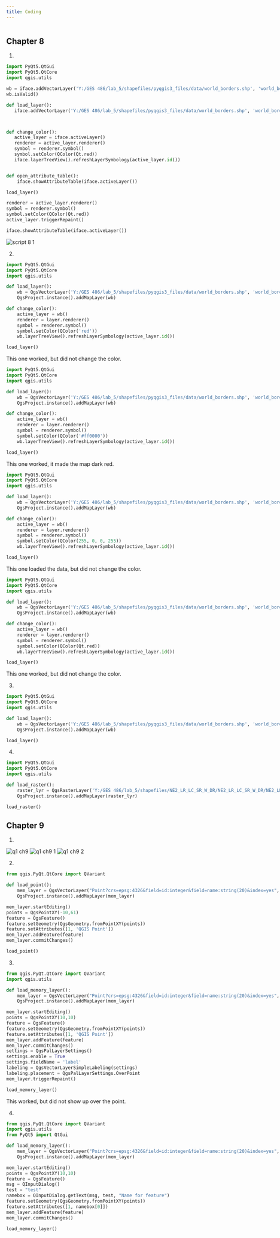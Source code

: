 ```yaml
---
title: Coding
---
```

<!--This is the first row of projects -->
<div style="display:table-row; width:100%; table-layout: fixed">
<div style="display: table-cell; width:370px; margin-right:3px" markdown="1">

## Chapter 8
1)
````python
import PyQt5.QtGui
import PyQt5.QtCore
import qgis.utils

wb = iface.addVectorLayer('Y:/GES 486/lab_5/shapefiles/pyqgis3_files/data/world_borders.shp', 'world_borders', 'ogr')
wb.isValid()

def load_layer():
   iface.addVectorLayer('Y:/GES 486/lab_5/shapefiles/pyqgis3_files/data/world_borders.shp', 'world_borders', 'ogr')



def change_color():
   active_layer = iface.activeLayer()
   renderer = active_layer.renderer()
   symbol = renderer.symbol()
   symbol.setColor(QColor(Qt.red))
   iface.layerTreeView().refreshLayerSymbology(active_layer.id())


def open_attribute_table():
    iface.showAttributeTable(iface.activeLayer())

load_layer()

renderer = active_layer.renderer()
symbol = renderer.symbol()
symbol.setColor(QColor(Qt.red))
active_layer.triggerRepaint()

iface.showAttributeTable(iface.activeLayer())
````

![script 8 1](https://user-images.githubusercontent.com/42807705/49679152-47e3a480-fa57-11e8-97c7-26eb349e5bc2.PNG)

2)
````Python
import PyQt5.QtGui
import PyQt5.QtCore
import qgis.utils

def load_layer():
    wb = QgsVectorLayer('Y:/GES 486/lab_5/shapefiles/pyqgis3_files/data/world_borders.shp', 'world_borders', 'ogr')
    QgsProject.instance().addMapLayer(wb)

def change_color():
    active_layer = wb()
    renderer = layer.renderer()
    symbol = renderer.symbol()
    symbol.setColor(QColor('red'))
    wb.layerTreeView().refreshLayerSymbology(active_layer.id())

load_layer()
````
This one worked, but did not change the color.

````Python
import PyQt5.QtGui
import PyQt5.QtCore
import qgis.utils

def load_layer():
    wb = QgsVectorLayer('Y:/GES 486/lab_5/shapefiles/pyqgis3_files/data/world_borders.shp', 'world_borders', 'ogr')
    QgsProject.instance().addMapLayer(wb)

def change_color():
    active_layer = wb()
    renderer = layer.renderer()
    symbol = renderer.symbol()
    symbol.setColor(QColor('#ff0000'))
    wb.layerTreeView().refreshLayerSymbology(active_layer.id())

load_layer()
````
This one worked, it made the map dark red.

````Python
import PyQt5.QtGui
import PyQt5.QtCore
import qgis.utils

def load_layer():
    wb = QgsVectorLayer('Y:/GES 486/lab_5/shapefiles/pyqgis3_files/data/world_borders.shp', 'world_borders', 'ogr')
    QgsProject.instance().addMapLayer(wb)

def change_color():
    active_layer = wb()
    renderer = layer.renderer()
    symbol = renderer.symbol()
    symbol.setColor(QColor(255, 0, 0, 255))
    wb.layerTreeView().refreshLayerSymbology(active_layer.id())

load_layer()
````
This one loaded the data, but did not change the color.
````Python
import PyQt5.QtGui
import PyQt5.QtCore
import qgis.utils

def load_layer():
    wb = QgsVectorLayer('Y:/GES 486/lab_5/shapefiles/pyqgis3_files/data/world_borders.shp', 'world_borders', 'ogr')
    QgsProject.instance().addMapLayer(wb)

def change_color():
    active_layer = wb()
    renderer = layer.renderer()
    symbol = renderer.symbol()
    symbol.setColor(QColor(Qt.red))
    wb.layerTreeView().refreshLayerSymbology(active_layer.id())

load_layer()
````
This one worked, but did not change the color.

3)
````Python
import PyQt5.QtGui
import PyQt5.QtCore
import qgis.utils

def load_layer():
    wb = QgsVectorLayer('Y:/GES 486/lab_5/shapefiles/pyqgis3_files/data/world_borders.shp', 'world_borders', 'ogr')
    QgsProject.instance().addMapLayer(wb)

load_layer()
````
4)
````Python
import PyQt5.QtGui
import PyQt5.QtCore
import qgis.utils

def load_raster():
    raster_lyr = QgsRasterLayer('Y:/GES 486/lab_5/shapefiles/NE2_LR_LC_SR_W_DR/NE2_LR_LC_SR_W_DR/NE2_LR_LC_SR_W_DR.tif', 'NE2_LR_LC_SR_W_DR')
    QgsProject.instance().addMapLayer(raster_lyr)

load_raster()
````
## Chapter 9
1)
![q1 ch9](https://user-images.githubusercontent.com/42807705/49679079-bc6a1380-fa56-11e8-88d5-beecd47c3dc7.PNG)
![q1 ch9 1](https://user-images.githubusercontent.com/42807705/49679080-bc6a1380-fa56-11e8-85a8-fb4f21a20e60.PNG)
![q1 ch9 2](https://user-images.githubusercontent.com/42807705/49679078-bc6a1380-fa56-11e8-8659-dc96c174103f.PNG)

2)
````Python
from qgis.PyQt.QtCore import QVariant

def load_point():
    mem_layer = QgsVectorLayer("Point?crs=epsg:4326&field=id:integer&field=name:string(20)&index=yes", "Roads", "memory")
    QgsProject.instance().addMapLayer(mem_layer)

mem_layer.startEditing()
points = QgsPointXY(-10,61)
feature = QgsFeature()
feature.setGeometry(QgsGeometry.fromPointXY(points))
feature.setAttributes([1, 'QGIS Point'])
mem_layer.addFeature(feature)
mem_layer.commitChanges()

load_point()
````
3)
````Python
from qgis.PyQt.QtCore import QVariant
import qgis.utils

def load_memory_layer():
    mem_layer = QgsVectorLayer("Point?crs=epsg:4326&field=id:integer&field=name:string(20)&index=yes", "Points", "memory")
    QgsProject.instance().addMapLayer(mem_layer)

mem_layer.startEditing()
points = QgsPointXY(10,10)
feature = QgsFeature()
feature.setGeometry(QgsGeometry.fromPointXY(points))
feature.setAttributes([1, 'QGIS Point'])
mem_layer.addFeature(feature)
mem_layer.commitChanges()
settings = QgsPalLayerSettings()
settings.enable = True
settings.fieldName = 'label'
labeling = QgsVectorLayerSimpleLabeling(settings)
labeling.placement = QgsPalLayerSettings.OverPoint
mem_layer.triggerRepaint()

load_memory_layer()
````
This worked, but did not show up over the point.

4)
````Python
from qgis.PyQt.QtCore import QVariant
import qgis.utils
from PyQt5 import QtGui

def load_memory_layer():
    mem_layer = QgsVectorLayer("Point?crs=epsg:4326&field=id:integer&field=name:string(20)&index=yes", "Points", "memory")
    QgsProject.instance().addMapLayer(mem_layer)

mem_layer.startEditing()
points = QgsPointXY(10,10)
feature = QgsFeature()
msg = QInputDialog()
test = "test"
namebox = QInputDialog.getText(msg, test, "Name for feature")
feature.setGeometry(QgsGeometry.fromPointXY(points))
feature.setAttributes([1, namebox[0]])
mem_layer.addFeature(feature)
mem_layer.commitChanges()

load_memory_layer()
````
